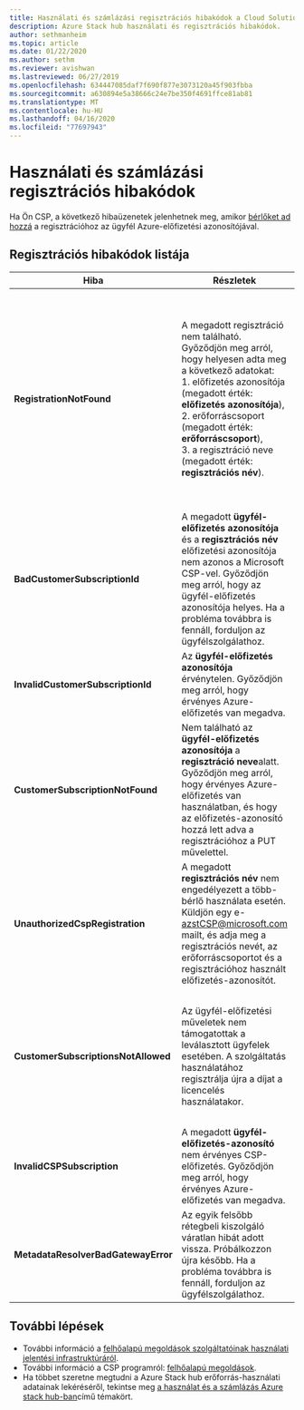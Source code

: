 ```yaml
---
title: Használati és számlázási regisztrációs hibakódok a Cloud Solution Providers for Azure Stack hub esetében
description: Azure Stack hub használati és regisztrációs hibakódok.
author: sethmanheim
ms.topic: article
ms.date: 01/22/2020
ms.author: sethm
ms.reviewer: avishwan
ms.lastreviewed: 06/27/2019
ms.openlocfilehash: 634447085daf7f690f877e3073120a45f903fbba
ms.sourcegitcommit: a630894e5a38666c24e7be350f4691ffce81ab81
ms.translationtype: MT
ms.contentlocale: hu-HU
ms.lasthandoff: 04/16/2020
ms.locfileid: "77697943"
---
```

# <a name="usage-and-billing-registration-error-codes"></a>Használati és számlázási regisztrációs hibakódok

Ha Ön CSP, a következő hibaüzenetek jelenhetnek meg, amikor [bérlőket ad hozzá](azure-stack-csp-ref-operations.md#add-tenant-to-registration) a regisztrációhoz az ügyfél Azure-előfizetési azonosítójával.

## <a name="list-of-registration-error-codes"></a>Regisztrációs hibakódok listája

| Hiba                           | Részletek                                                                                                                                                                                                                                                                                                                           | Megjegyzések                                                                                                                                                                                                                                                                                                                                                                                                                                                                                                                                                                                                            |
|---------------------------------|-----------------------------------------------------------------------------------------------------------------------------------------------------------------------------------------------------------------------------------------------------------------------------------------------------------------------------------|---------------------------------------------------------------------------------------------------------------------------------------------------------------------------------------------------------------------------------------------------------------------------------------------------------------------------------------------------------------------------------------------------------------------------------------------------------------------------------------------------------------------------------------------------------------------------------------------------------------------|
| **RegistrationNotFound**            | A megadott regisztráció nem található. Győződjön meg arról, hogy helyesen adta meg a következő adatokat:<br>1. előfizetés azonosítója (megadott érték: **előfizetés azonosítója**),<br>2. erőforráscsoport (megadott érték: **erőforráscsoport**),<br>3. a regisztráció neve (megadott érték: **regisztrációs név**).                             | Ez a hiba általában akkor fordul elő, ha a kezdeti regisztrációra mutató információk helytelenek. Ha ellenőriznie kell az erőforráscsoportot és a regisztráció nevét, megkeresheti a Azure Portalban az összes erőforrás listázásával. Ha egynél több regisztrációs erőforrást talál, tekintse meg a tulajdonságok **CloudDeploymentID** , és válassza ki azt a regisztrációt, amelynek **CloudDeploymentID** megfelel a felhőnek. A **CloudDeploymentID**megkereséséhez használhatja ezt a PowerShell-parancsot Azure stack hub-on:<br>`$azureStackStampInfo = Invoke-Command -Session $session -ScriptBlock { Get-AzureStackStampInformation }` |
| **BadCustomerSubscriptionId**       | A megadott **ügyfél-előfizetés azonosítója** és a **regisztrációs név** előfizetési azonosítója nem azonos a Microsoft CSP-vel. Győződjön meg arról, hogy az ügyfél-előfizetés azonosítója helyes. Ha a probléma továbbra is fennáll, forduljon az ügyfélszolgálathoz. | Ez a hiba akkor fordul elő, ha az ügyfél-előfizetés CSP-előfizetés, de egy olyan CSP-partnerre mutat, amely eltér a kezdeti regisztráció során használt előfizetéstől. Ez az ellenőrzés egy olyan helyzet elkerülését eredményezi, amely olyan CSP-partneri számlázást eredményezne, aki nem felelős a használt Azure Stack hubhoz.                                                                                                                                                                                                                                                                          |
| **InvalidCustomerSubscriptionId**   | Az **ügyfél-előfizetés azonosítója** érvénytelen. Győződjön meg arról, hogy érvényes Azure-előfizetés van megadva.                                                                                                                                                                         |                                                                                                                                                                                                                                                                                                                                                                                                                                                                                                                                                                                                                     |
| **CustomerSubscriptionNotFound**    | Nem található az **ügyfél-előfizetés azonosítója** a **regisztráció neve**alatt. Győződjön meg arról, hogy érvényes Azure-előfizetés van használatban, és hogy az előfizetés-azonosító hozzá lett adva a regisztrációhoz a PUT művelettel.                                                   | Ez a hiba akkor fordul elő, amikor egy bérlőt hozzáadtak egy előfizetéshez, és az ügyfél-előfizetés nem található a regisztrációhoz. Az ügyfél nem lett hozzáadva a regisztrációhoz, vagy az előfizetés-azonosító helytelenül lett írva.                                                                                                                                                                                                                                                                                                                                |
| **UnauthorizedCspRegistration**     | A megadott **regisztrációs név** nem engedélyezett a több-bérlő használata esetén. Küldjön egy e- azstCSP@microsoft.com mailt, és adja meg a regisztrációs nevét, az erőforráscsoportot és a regisztrációhoz használt előfizetés-azonosítót.                                                                                    | A bérlők felvételének megkezdése előtt jóvá kell hagynia a regisztrációt a Microsoft több bérlője számára.                                                                                                                                                                                                                                                                                                                                                                                             |
| **CustomerSubscriptionsNotAllowed** | Az ügyfél-előfizetési műveletek nem támogatottak a leválasztott ügyfelek esetében. A szolgáltatás használatához regisztrálja újra a díjat a licencelés használatakor.                                                                                                                                                                    | A regisztráció, amelyhez bérlőket kíván felvenni, a kapacitás regisztrálása; Ez azt eredményezi, hogy a regisztráció létrehozásakor a `BillingModel Capacity` rendszer a paramétert használta. A bérlők hozzáadására csak az Ön által használt használati regisztrációk engedélyezettek. A paraméter `BillingModel PayAsYouUse`használatával újra regisztrálnia kell.                                                                                                                                                                                                                                                                                          |
| **InvalidCSPSubscription**          | A megadott **ügyfél-előfizetés-azonosító** nem érvényes CSP-előfizetés. Győződjön meg arról, hogy érvényes Azure-előfizetés van megadva.                                                                                                                                                        | Ennek legvalószínűbb oka az, hogy az ügyfél-előfizetés típusa nem megfelelő.                                                                                                                                                                                                                                                                                                                                                                                                                                                                                                                                        |
| **MetadataResolverBadGatewayError** | Az egyik felsőbb rétegbeli kiszolgáló váratlan hibát adott vissza. Próbálkozzon újra később. Ha a probléma továbbra is fennáll, forduljon az ügyfélszolgálathoz.                                                                                                                                                                                                |                                                                                                                                                                                                                                                                                                                                                                                                                                                                                                                                                                                                                     |

## <a name="next-steps"></a>További lépések

- További információ a [felhőalapú megoldások szolgáltatóinak használati jelentési infrastruktúráról](azure-stack-csp-ref-infrastructure.md).
- További információ a CSP programról: [felhőalapú megoldások](https://partner.microsoft.com/solutions/microsoft-cloud-solutions).
- Ha többet szeretne megtudni a Azure Stack hub erőforrás-használati adatainak lekéréséről, tekintse meg [a használat és a számlázás Azure stack hub-ban](azure-stack-billing-and-chargeback.md)című témakört.
